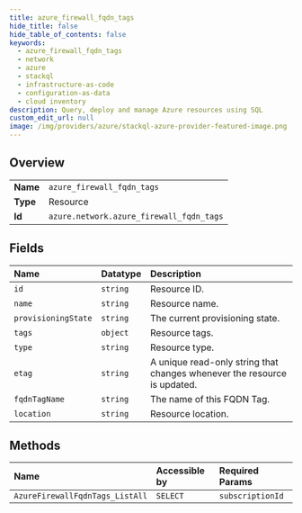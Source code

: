 ```yaml
---
title: azure_firewall_fqdn_tags
hide_title: false
hide_table_of_contents: false
keywords:
  - azure_firewall_fqdn_tags
  - network
  - azure    
  - stackql
  - infrastructure-as-code
  - configuration-as-data
  - cloud inventory
description: Query, deploy and manage Azure resources using SQL
custom_edit_url: null
image: /img/providers/azure/stackql-azure-provider-featured-image.png
---
```

  
    

## Overview
<table><tbody>
<tr><td><b>Name</b></td><td><code>azure_firewall_fqdn_tags</code></td></tr>
<tr><td><b>Type</b></td><td>Resource</td></tr>
<tr><td><b>Id</b></td><td><code>azure.network.azure_firewall_fqdn_tags</code></td></tr>
</tbody></table>

## Fields
| Name | Datatype | Description |
|:-----|:---------|:------------|
| `id` | `string` | Resource ID. |
| `name` | `string` | Resource name. |
| `provisioningState` | `string` | The current provisioning state. |
| `tags` | `object` | Resource tags. |
| `type` | `string` | Resource type. |
| `etag` | `string` | A unique read-only string that changes whenever the resource is updated. |
| `fqdnTagName` | `string` | The name of this FQDN Tag. |
| `location` | `string` | Resource location. |
## Methods
| Name | Accessible by | Required Params |
|:-----|:--------------|:----------------|
| `AzureFirewallFqdnTags_ListAll` | `SELECT` | `subscriptionId` |
